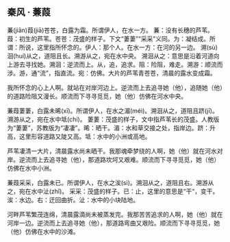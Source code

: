 ## 秦风 · 蒹葭

<link href="../../../css/style.css" rel="stylesheet" type="text/css" />

<div class="p">

蒹(jiān)葭(jiā)苍苍，白露为霜。所谓伊人，在水一方。
<span class="comment">
蒹：没有长穗的芦苇。葭：初生的芦苇。苍苍：茂盛的样子。下文“萋萋”“采采”义同。为：凝结成。所谓：所说，这里指所怀念的。伊人：那个人。在水一方：在河的另一边。
</span>
溯(sù)洄(huí)从之，道阻且长。溯游从之，宛在水中央。
<span class="comment">
溯洄从之：意思是沿着河道向上游去寻找她。溯洄：逆流而上。从，追，追求。阻：险阻，难走。溯游：顺流而涉。游，通“流”，指直流。宛：仿佛。大片的芦苇青苍苍，清晨的露水变成霜。
</span>

<div class="translation">

我所怀念的心上人啊。就站在对岸河边上。逆流而上去追寻她（他），追随她（他）的道路险阻又漫长。顺流而下寻寻觅觅，她（他）仿佛在河水中央。

</div>

蒹葭萋萋，白露未晞(xī)。所谓伊人，在水之湄(méi)。溯洄从之，道阻且跻(jī)。溯游从之，宛在水中坻(chí)。
<span class="comment">
萋萋：茂盛的样子，文中指芦苇长的茂盛。人教版为“萋萋”，苏教版为“凄凄”。晞：晒干。湄：水和草交接之处，指岸边。跻：升高，这里形容道路又陡又高。坻：水中的小洲或高地。
</span>

<div class="translation">

芦苇凄清一大片，清晨露水尚未晒干。我那魂牵梦绕的人啊，她（他）就在河水对岸。逆流而上去追寻她（他），那道路坎坷又艰难。顺流而下寻寻觅觅，她（他）仿佛在水中小洲。

</div>

蒹葭采采，白露未已。所谓伊人，在水之涘(sì)。溯洄从之，道阻且右。溯游从之，宛在水中沚(zhǐ)。
<span class="comment">
采采：茂盛的样子。已：止，这里的意思是“干“，变干。涘：水边。右：迂回曲折。沚：水中的小块陆地。
</span>

<div class="translation">

河畔芦苇繁茂连绵，清晨露滴尚未被蒸发完。我那苦苦追求的人啊，她（他）就在河岸一边。逆流而上去追寻她（他），那道路弯曲又艰险。顺流而下寻寻觅觅，她（他）仿佛在水中的沙滩。

</div>
